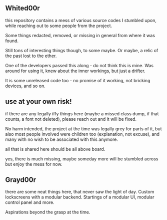 ## Whited00r

this repository contains a mess of various source codes I stumbled upon, while reaching out to some people from the project.

Some things redacted, removed, or missing in general from where it was found.

Still tons of interesting things though, to some maybe. Or maybe, a relic of the past lost to the ether. 

One of the developers passed this along - do not think this is mine. Was around for using it, knew about the inner workings, but just a drifter.

It is some unreleased code too - no promise of it working, not bricking devices, and so on. 

## use at your own risk!



if there are any legally iffy things here (maybe a missed class dump, if that counts, a font not deleted), please reach out and it will be fixed. 

No harm intended, the project at the time was legally grey for parts of it, but also most people involved were children too (explanation, not excuse), and many with no wish to be associated with this anymore. 

all that is shared here should be all above board.

yes, there is much missing, maybe someday more will be stumbled across but enjoy the mess for now. 


## Grayd00r

there are some neat things here, that never saw the light of day. 
Custom lockscreens with a modular backend. Startings of a modular UI, modular control panel and more. 

Aspirations beyond the grasp at the time.
